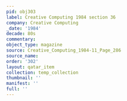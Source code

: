 ```yaml
---
pid: obj303
label: Creative Computing 1984 section 36
company: Creative Computing
_date: '1984'
decade: 80s
commentary: 
object_type: magazine
source: Creative_Computing_1984-11_Page_286
source_name: 
order: '302'
layout: qatar_item
collection: temp_collection
thumbnail: ''
manifest: ''
full: ''
---
```

